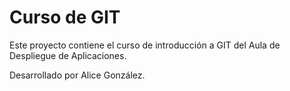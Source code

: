 # Curso de GIT

Este proyecto contiene el curso de introducción a GIT del Aula de Despliegue de Aplicaciones.

Desarrollado por Alice González.
